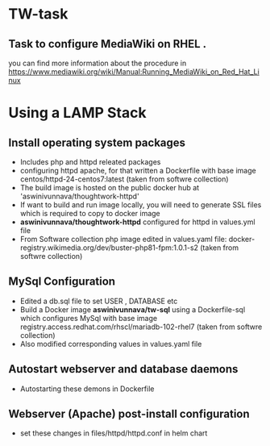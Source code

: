 
# TW-task
## Task to configure MediaWiki on RHEL . 
you can find more information about the procedure in https://www.mediawiki.org/wiki/Manual:Running_MediaWiki_on_Red_Hat_Linux

# Using a LAMP Stack 
## Install operating system packages 
* Includes php and httpd releated packages
* configuring httpd apache, for that written a Dockerfile with base image centos/httpd-24-centos7:latest (taken from softwre collection)
* The build image is hosted on the public docker hub at 'aswinivunnava/thoughtwork-httpd'
* If want to build and run image locally, you will need to  generate SSL files which is required to copy to docker image
* **aswinivunnava/thoughtwork-httpd** configured for httpd in values.yml file
* From Software collection php image edited in values.yaml file: docker-registry.wikimedia.org/dev/buster-php81-fpm:1.0.1-s2 (taken from softwre collection)

## MySql Configuration
* Edited a db.sql file to set USER , DATABASE etc
* Build a Docker image **aswinivunnava/tw-sql** using a Dockerfile-sql which configures MySql with base image registry.access.redhat.com/rhscl/mariadb-102-rhel7 (taken from softwre collection)
* Also modified corresponding values in values.yaml file

## Autostart webserver and database daemons
* Autostarting these demons in Dockerfile

## Webserver (Apache) post-install configuration

* set these changes in files/httpd/httpd.conf in helm chart
  
  
